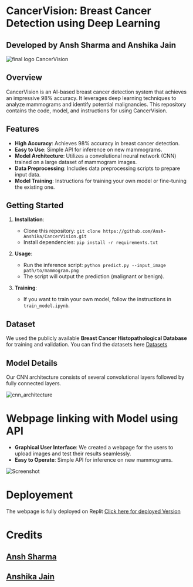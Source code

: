 # CancerVision: Breast Cancer Detection using Deep Learning
## Developed by Ansh Sharma and Anshika Jain
![final logo CancerVision](https://github.com/user-attachments/assets/c1324b6f-7f7e-4909-9d80-0c66d62611ef)



## Overview

CancerVision is an AI-based breast cancer detection system that achieves an impressive 98% accuracy. It leverages deep learning techniques to analyze mammograms and identify potential malignancies. This repository contains the code, model, and instructions for using CancerVision.

## Features

- **High Accuracy**: Achieves 98% accuracy in breast cancer detection.
- **Easy to Use**: Simple API for inference on new mammograms.
- **Model Architecture**: Utilizes a convolutional neural network (CNN) trained on a large dataset of mammogram images.
- **Data Preprocessing**: Includes data preprocessing scripts to prepare input data.
- **Model Training**: Instructions for training your own model or fine-tuning the existing one.

## Getting Started

1. **Installation**:
   - Clone this repository: `git clone https://github.com/Ansh-Anshika/CancerVision.git`
   - Install dependencies: `pip install -r requirements.txt`

2. **Usage**:
   - Run the inference script: `python predict.py --input_image path/to/mammogram.png`
   - The script will output the prediction (malignant or benign).

3. **Training**:
   - If you want to train your own model, follow the instructions in `train_model.ipynb`.

## Dataset

We used the publicly available **Breast Cancer Histopathological Database** for training and validation. You can find the datasets here 
[Datasets](https://drive.google.com/drive/folders/1xkwpecAsxVUbS_o8Fvbj36mv88G-WtsP?usp=sharing)

## Model Details

Our CNN architecture consists of several convolutional layers followed by fully connected layers. 

![cnn_architecture](https://github.com/user-attachments/assets/ee297d9f-70d8-402c-9988-4e1870b7959e)

# Webpage linking with Model using API
- **Graphical User Interface**: We created a webpage for the users to upload images and test their results seamlessly.
- **Easy to Operate**: Simple API for inference on new mammograms.


![Screenshot](https://github.com/user-attachments/assets/410cdf1b-8925-4e23-a3f9-14d21e1e5ba7)
# Deployement
 The webpage is fully deployed on Replit [Click here for deployed Version](https://replit.com/@anshsharmacse/CancerVision-Breast-Cancer-detection-using-Machine-learning)

# Credits
## [Ansh Sharma](Anshsharmacse@gmail.com)
## [Anshika Jain](anshika.jain308@gmail.com)






